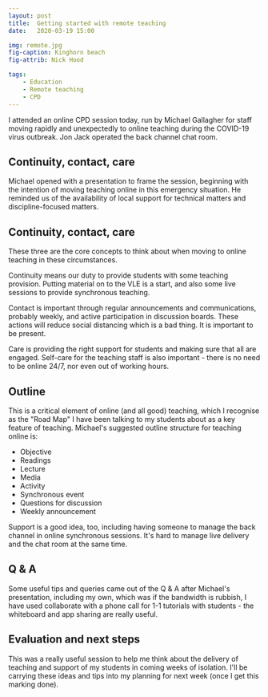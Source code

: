 ```yaml
---
layout: post
title:  Getting started with remote teaching
date:   2020-03-19 15:00

img: remote.jpg
fig-caption: Kinghorn beach
fig-attrib: Nick Hood

tags:
    - Education
    - Remote teaching
    - CPD
---
```

I attended an online CPD session today, run by Michael Gallagher for staff moving rapidly and unexpectedly to online teaching during the COVID-19 virus outbreak. Jon Jack operated the back channel chat room.

## Continuity, contact, care
Michael opened with a presentation to frame the session, beginning with the intention of moving teaching online in this emergency situation. He reminded us of the availability of local support for technical matters and discipline-focused matters.

## Continuity, contact, care

These three are the core concepts to think about when moving to online teaching in these circumstances.

Continuity means our duty to provide students with some teaching provision. Putting material on to the VLE is a start, and also some live sessions to provide synchronous teaching.

Contact is important through regular announcements and communications, probably weekly, and active participation in discussion boards. These actions will reduce social distancing which is a bad thing. It is important to be present.

Care is providing the right support for students and making sure that all are engaged. Self-care for the teaching staff is also important - there is no need to be online 24/7, nor even out of working hours.

## Outline

This is a critical element of online (and all good) teaching, which I recognise as the "Road Map" I have been talking to my students about as a key feature of teaching. Michael's suggested outline structure for teaching online is:

* Objective
* Readings
* Lecture
* Media
* Activity
* Synchronous event
* Questions for discussion
* Weekly announcement

Support is a good idea, too, including having someone to manage the back channel in online synchronous sessions. It's hard to manage live delivery and the chat room at the same time.

## Q & A
Some useful tips and queries came out of the Q & A after Michael's presentation, including my own, which was if the bandwidth is rubbish, I have used collaborate with a phone call for 1-1 tutorials with students - the whiteboard and app sharing are really useful.

## Evaluation and next steps
This was a really useful session to help me think about the delivery of teaching and support of my students in coming weeks of isolation. I'll be carrying these ideas and tips into my planning for next week (once I get this marking done).


